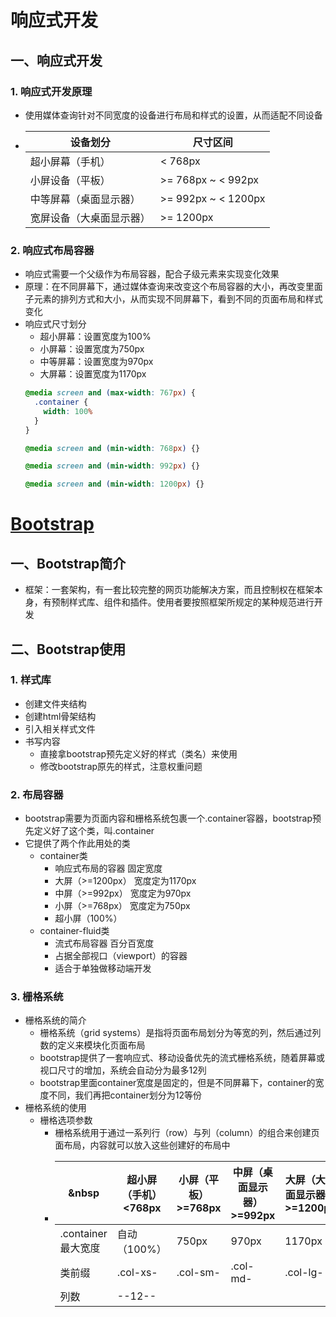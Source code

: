 # 响应式开发
## 一、响应式开发
### 1. 响应式开发原理
+ 使用媒体查询针对不同宽度的设备进行布局和样式的设置，从而适配不同设备
+ 设备划分|尺寸区间
  -|-
  超小屏幕（手机）|< 768px
  小屏设备（平板）|>= 768px ~ < 992px
  中等屏幕（桌面显示器）|>= 992px ~ < 1200px
  宽屏设备（大桌面显示器）|>= 1200px
### 2. 响应式布局容器
+ 响应式需要一个父级作为布局容器，配合子级元素来实现变化效果
+ 原理：在不同屏幕下，通过媒体查询来改变这个布局容器的大小，再改变里面子元素的排列方式和大小，从而实现不同屏幕下，看到不同的页面布局和样式变化
+ 响应式尺寸划分
  - 超小屏幕：设置宽度为100%
  - 小屏幕：设置宽度为750px
  - 中等屏幕：设置宽度为970px
  - 大屏幕：设置宽度为1170px
  ```css
  @media screen and (max-width: 767px) {
    .container {
      width: 100%
    }
  }
  
  @media screen and (min-width: 768px) {}
  
  @media screen and (min-width: 992px) {}
  
  @media screen and (min-width: 1200px) {}
  ```
# [Bootstrap](https://v3.bootcss.com/)
## 一、Bootstrap简介
+ 框架：一套架构，有一套比较完整的网页功能解决方案，而且控制权在框架本身，有预制样式库、组件和插件。使用者要按照框架所规定的某种规范进行开发
## 二、Bootstrap使用
### 1. 样式库
+ 创建文件夹结构
+ 创建html骨架结构
+ 引入相关样式文件
+ 书写内容
  - 直接拿bootstrap预先定义好的样式（类名）来使用
  - 修改bootstrap原先的样式，注意权重问题
### 2. 布局容器
+ bootstrap需要为页面内容和栅格系统包裹一个.container容器，bootstrap预先定义好了这个类，叫.container
+ 它提供了两个作此用处的类
  - container类
    * 响应式布局的容器 固定宽度
    * 大屏（>=1200px） 宽度定为1170px
    * 中屏（>=992px） 宽度定为970px
    * 小屏（>=768px） 宽度定为750px
    * 超小屏（100%）
  - container-fluid类
    * 流式布局容器 百分百宽度
    * 占据全部视口（viewport）的容器
    * 适合于单独做移动端开发
### 3. 栅格系统
+ 栅格系统的简介
  - 栅格系统（grid systems）是指将页面布局划分为等宽的列，然后通过列数的定义来模块化页面布局
  - bootstrap提供了一套响应式、移动设备优先的流式栅格系统，随着屏幕或视口尺寸的增加，系统会自动分为最多12列
  - bootstrap里面container宽度是固定的，但是不同屏幕下，container的宽度不同，我们再把container划分为12等份
+ 栅格系统的使用
  - 栅格选项参数
    * 栅格系统用于通过一系列行（row）与列（column）的组合来创建页面布局，内容就可以放入这些创建好的布局中
    * &nbsp|超小屏（手机）<768px|小屏（平板）>=768px|中屏（桌面显示器）>=992px|大屏（大桌面显示器）>=1200px
      -|-|-|-|-
      .container最大宽度|自动（100%）|750px|970px|1170px
      类前缀|.col-xs-|.col-sm-|.col-md-|.col-lg-
      列数|--12--
      
